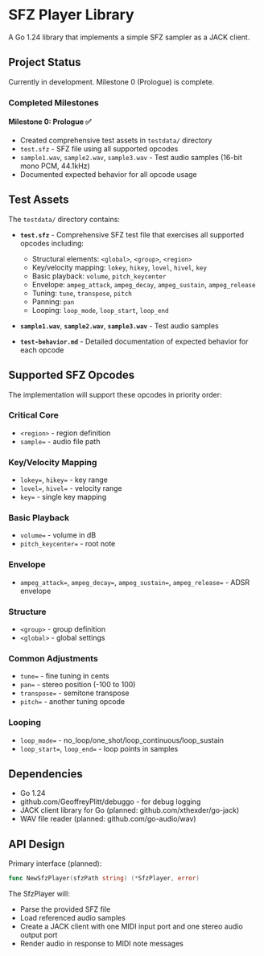 # SFZ Player Library

A Go 1.24 library that implements a simple SFZ sampler as a JACK client.

## Project Status

Currently in development. Milestone 0 (Prologue) is complete.

### Completed Milestones

#### Milestone 0: Prologue ✅
- Created comprehensive test assets in `testdata/` directory
- `test.sfz` - SFZ file using all supported opcodes
- `sample1.wav`, `sample2.wav`, `sample3.wav` - Test audio samples (16-bit mono PCM, 44.1kHz)
- Documented expected behavior for all opcode usage

## Test Assets

The `testdata/` directory contains:

- **`test.sfz`** - Comprehensive SFZ test file that exercises all supported opcodes including:
  - Structural elements: `<global>`, `<group>`, `<region>`
  - Key/velocity mapping: `lokey`, `hikey`, `lovel`, `hivel`, `key`
  - Basic playback: `volume`, `pitch_keycenter`
  - Envelope: `ampeg_attack`, `ampeg_decay`, `ampeg_sustain`, `ampeg_release`
  - Tuning: `tune`, `transpose`, `pitch`
  - Panning: `pan`
  - Looping: `loop_mode`, `loop_start`, `loop_end`

- **`sample1.wav`**, **`sample2.wav`**, **`sample3.wav`** - Test audio samples

- **`test-behavior.md`** - Detailed documentation of expected behavior for each opcode

## Supported SFZ Opcodes

The implementation will support these opcodes in priority order:

### Critical Core
- `<region>` - region definition
- `sample=` - audio file path

### Key/Velocity Mapping
- `lokey=`, `hikey=` - key range
- `lovel=`, `hivel=` - velocity range
- `key=` - single key mapping

### Basic Playback
- `volume=` - volume in dB
- `pitch_keycenter=` - root note

### Envelope
- `ampeg_attack=`, `ampeg_decay=`, `ampeg_sustain=`, `ampeg_release=` - ADSR envelope

### Structure
- `<group>` - group definition
- `<global>` - global settings

### Common Adjustments
- `tune=` - fine tuning in cents
- `pan=` - stereo position (-100 to 100)
- `transpose=` - semitone transpose
- `pitch=` - another tuning opcode

### Looping
- `loop_mode=` - no_loop/one_shot/loop_continuous/loop_sustain
- `loop_start=`, `loop_end=` - loop points in samples

## Dependencies

- Go 1.24
- github.com/GeoffreyPlitt/debuggo - for debug logging
- JACK client library for Go (planned: github.com/xthexder/go-jack)
- WAV file reader (planned: github.com/go-audio/wav)

## API Design

Primary interface (planned):
```go
func NewSfzPlayer(sfzPath string) (*SfzPlayer, error)
```

The SfzPlayer will:
- Parse the provided SFZ file
- Load referenced audio samples
- Create a JACK client with one MIDI input port and one stereo audio output port
- Render audio in response to MIDI note messages